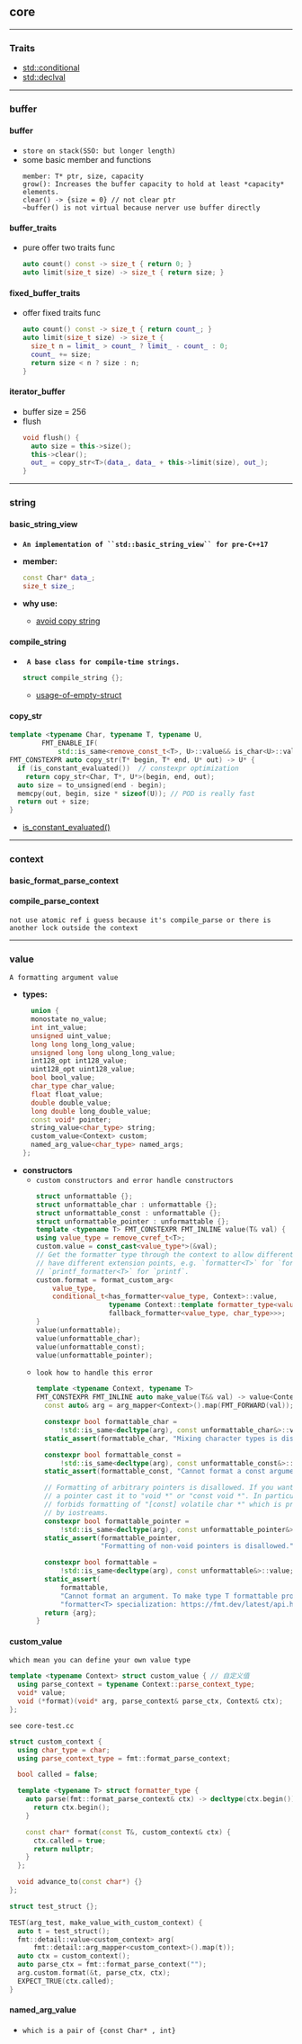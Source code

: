 ## **core**
---
### Traits
 - [std::conditional](https://blog.csdn.net/photon222/article/details/99327989)
 - [std::declval](https://segmentfault.com/a/1190000040841943)
---
### **buffer**
#### **buffer**
- `store on stack(SSO: but longer length)`
- some basic member and functions
  ```
  member: T* ptr, size, capacity
  grow(): Increases the buffer capacity to hold at least *capacity* elements.  
  clear() -> {size = 0} // not clear ptr
  ~buffer() is not virtual because nerver use buffer directly
  ```
#### **buffer_traits**
- pure offer two traits func
  ```c++
  auto count() const -> size_t { return 0; }
  auto limit(size_t size) -> size_t { return size; }
  ```
#### **fixed_buffer_traits**
- offer fixed traits func
  ```c++
  auto count() const -> size_t { return count_; }
  auto limit(size_t size) -> size_t {
    size_t n = limit_ > count_ ? limit_ - count_ : 0;
    count_ += size;
    return size < n ? size : n;
  }
  ```
#### **iterator_buffer**
- buffer size = 256
- flush
  ```c++
  void flush() {
    auto size = this->size();
    this->clear();
    out_ = copy_str<T>(data_, data_ + this->limit(size), out_);
  }
  ```

---
### **string**
#### **basic_string_view**
- **`An implementation of ``std::basic_string_view`` for pre-C++17`**

- **member:**
  ```c++
  const Char* data_;
  size_t size_;
  ```
- **why use:** 
  - [avoid copy string](https://zhuanlan.zhihu.com/p/529073150)
  
#### **compile_string**
- **` A base class for compile-time strings.`**
  ```c++
  struct compile_string {};
  ```
  - [usage-of-empty-struct](https://stackoverflow.com/questions/60685261/usage-of-empty-structs-in-c)

#### **copy_str**
  ```c++
  template <typename Char, typename T, typename U,
          FMT_ENABLE_IF(
              std::is_same<remove_const_t<T>, U>::value&& is_char<U>::value)>
  FMT_CONSTEXPR auto copy_str(T* begin, T* end, U* out) -> U* { 
    if (is_constant_evaluated())  // constexpr optimization
      return copy_str<Char, T*, U*>(begin, end, out);
    auto size = to_unsigned(end - begin);
    memcpy(out, begin, size * sizeof(U)); // POD is really fast
    return out + size;
  }
  ```
  - [is_constant_evaluated()](https://qingcms.gitee.io/cppreference/20210212/zh/cpp/types/is_constant_evaluated.html)

---
### **context**

#### **basic_format_parse_context**
#### **compile_parse_context**
`not use atomic ref i guess because it's compile_parse or there is another lock outside the context`

---
### **value**
`A formatting argument value`
- **types:** 
  ```c++
    union {
    monostate no_value;
    int int_value;
    unsigned uint_value;
    long long long_long_value;
    unsigned long long ulong_long_value;
    int128_opt int128_value;
    uint128_opt uint128_value;
    bool bool_value;
    char_type char_value;
    float float_value;
    double double_value;
    long double long_double_value;
    const void* pointer;
    string_value<char_type> string;
    custom_value<Context> custom;
    named_arg_value<char_type> named_args;
  };
  ```
- **constructors**
  - `custom constructors and error handle constructors`
    ```c++
    struct unformattable {};
    struct unformattable_char : unformattable {};
    struct unformattable_const : unformattable {};
    struct unformattable_pointer : unformattable {};
    template <typename T> FMT_CONSTEXPR FMT_INLINE value(T& val) {
    using value_type = remove_cvref_t<T>;
    custom.value = const_cast<value_type*>(&val);
    // Get the formatter type through the context to allow different contexts
    // have different extension points, e.g. `formatter<T>` for `format` and
    // `printf_formatter<T>` for `printf`.
    custom.format = format_custom_arg<
        value_type,
        conditional_t<has_formatter<value_type, Context>::value,
                      typename Context::template formatter_type<value_type>,
                      fallback_formatter<value_type, char_type>>>;
    }
    value(unformattable);
    value(unformattable_char);
    value(unformattable_const);
    value(unformattable_pointer);
    ```
  - `look how to handle this error`
    ```c++
    template <typename Context, typename T>
    FMT_CONSTEXPR FMT_INLINE auto make_value(T&& val) -> value<Context> {
      const auto& arg = arg_mapper<Context>().map(FMT_FORWARD(val));

      constexpr bool formattable_char =
          !std::is_same<decltype(arg), const unformattable_char&>::value;
      static_assert(formattable_char, "Mixing character types is disallowed.");

      constexpr bool formattable_const =
          !std::is_same<decltype(arg), const unformattable_const&>::value;
      static_assert(formattable_const, "Cannot format a const argument.");

      // Formatting of arbitrary pointers is disallowed. If you want to output
      // a pointer cast it to "void *" or "const void *". In particular, this
      // forbids formatting of "[const] volatile char *" which is printed as bool
      // by iostreams.
      constexpr bool formattable_pointer =
          !std::is_same<decltype(arg), const unformattable_pointer&>::value;
      static_assert(formattable_pointer,
                    "Formatting of non-void pointers is disallowed.");

      constexpr bool formattable =
          !std::is_same<decltype(arg), const unformattable&>::value;
      static_assert(
          formattable,
          "Cannot format an argument. To make type T formattable provide a "
          "formatter<T> specialization: https://fmt.dev/latest/api.html#udt");
      return {arg};
    }
    ```
#### **custom_value**
`which mean you can define your own value type`
```c++
template <typename Context> struct custom_value { // 自定义值
  using parse_context = typename Context::parse_context_type;
  void* value;
  void (*format)(void* arg, parse_context& parse_ctx, Context& ctx);
};
```
`see core-test.cc`
```c++
struct custom_context {
  using char_type = char;
  using parse_context_type = fmt::format_parse_context;

  bool called = false;

  template <typename T> struct formatter_type {
    auto parse(fmt::format_parse_context& ctx) -> decltype(ctx.begin()) {
      return ctx.begin();
    }

    const char* format(const T&, custom_context& ctx) {
      ctx.called = true;
      return nullptr;
    }
  };

  void advance_to(const char*) {}
};

struct test_struct {};

TEST(arg_test, make_value_with_custom_context) {
  auto t = test_struct();
  fmt::detail::value<custom_context> arg(
      fmt::detail::arg_mapper<custom_context>().map(t));
  auto ctx = custom_context();
  auto parse_ctx = fmt::format_parse_context("");
  arg.custom.format(&t, parse_ctx, ctx);
  EXPECT_TRUE(ctx.called);
}
```

#### **named_arg_value**

- `which is a pair of {const Char* , int}`
